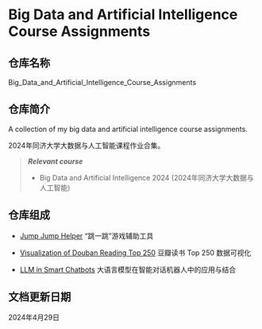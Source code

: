 # Big Data and Artificial Intelligence Course Assignments

## 仓库名称

Big_Data_and_Artificial_Intelligence_Course_Assignments

## 仓库简介

A collection of my big data and artificial intelligence course assignments.

2024年同济大学大数据与人工智能课程作业合集。

> ***Relevant course***
> * Big Data and Artificial Intelligence 2024 (2024年同济大学大数据与人工智能)

## 仓库组成

* [Jump Jump Helper](Jump_Jump_Helper)
“跳一跳”游戏辅助工具

* [Visualization of Douban Reading Top 250](Visualization_of_Douban_Reading_Top_250)
豆瓣读书 Top 250 数据可视化

* [LLM in Smart Chatbots](LLM_in_Smart_Chatbots.md)
大语言模型在智能对话机器人中的应用与结合

## 文档更新日期

2024年4月29日
